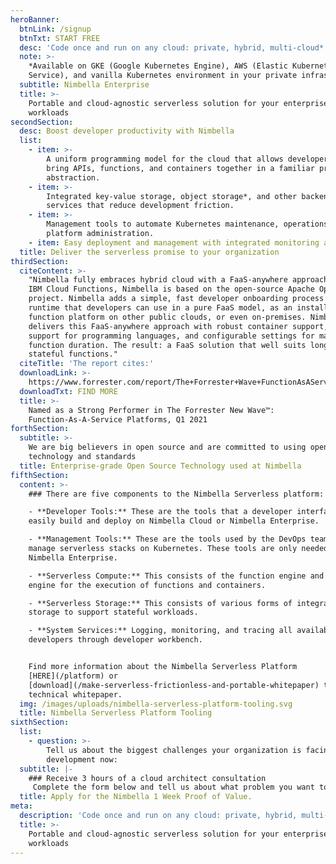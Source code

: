 ```yaml
---
heroBanner:
  btnLink: /signup
  btnTxt: START FREE
  desc: 'Code once and run on any cloud: private, hybrid, multi-cloud*'
  note: >-
    *Available on GKE (Google Kubernetes Engine), AWS (Elastic Kubernetes
    Service), and vanilla Kubernetes environment in your private infrastructure.
  subtitle: Nimbella Enterprise
  title: >-
    Portable and cloud-agnostic serverless solution for your enterprise
    workloads
secondSection:
  desc: Boost developer productivity with Nimbella
  list:
    - item: >-
        A uniform programming model for the cloud that allows developers to
        bring APIs, functions, and containers together in a familiar programming
        abstraction.
    - item: >-
        Integrated key-value storage, object storage*, and other backend
        services that reduce development friction.
    - item: >-
        Management tools to automate Kubernetes maintenance, operations, and
        platform administration.
    - item: Easy deployment and management with integrated monitoring and logging.
  title: Deliver the serverless promise to your organization
thirdSection:
  citeContent: >-
    "Nimbella fully embraces hybrid cloud with a FaaS-anywhere approach. Like
    IBM Cloud Functions, Nimbella is based on the open-source Apache OpenWhisk
    project. Nimbella adds a simple, fast developer onboarding process to a
    runtime that developers can use in a pure FaaS model, as an installable
    function platform on other public clouds, or even on-premises. Nimbella
    delivers this FaaS-anywhere approach with robust container support, broad
    support for programming languages, and configurable settings for maximum
    function duration. The result: a FaaS solution that well suits long-running
    stateful functions."
  citeTitle: 'The report cites:'
  downloadLink: >-
    https://www.forrester.com/report/The+Forrester+Wave+FunctionAsAService+Platforms+Q1+2021/-/E-RES161673
  downloadTxt: FIND MORE
  title: >-
    Named as a Strong Performer in The Forrester New Wave™:
    Function-As-A-Service Platforms, Q1 2021
forthSection:
  subtitle: >-
    We are big believers in open source and are committed to using open
    technology and standards
  title: Enterprise-grade Open Source Technology used at Nimbella
fifthSection:
  content: >-
    ### There are five components to the Nimbella Serverless platform:

    - **Developer Tools:** These are the tools that a developer interfaces to
    easily build and deploy on Nimbella Cloud or Nimbella Enterprise.

    - **Management Tools:** These are the tools used by the DevOps team to
    manage serverless stacks on Kubernetes. These tools are only needed for
    Nimbella Enterprise.

    - **Serverless Compute:** This consists of the function engine and container
    engine for the execution of functions and containers.

    - **Serverless Storage:** This consists of various forms of integrated
    storage to support stateful workloads.

    - **System Services:** Logging, monitoring, and tracing all available to
    developers through developer workbench.


    Find more information about the Nimbella Serverless Platform
    [HERE](/platform) or
    [download](/make-serverless-frictionless-and-portable-whitepaper) the
    technical whitepaper.
  img: /images/uploads/nimbella-serverless-platform-tooling.svg
  title: Nimbella Serverless Platform Tooling
sixthSection:
  list:
    - question: >-
        Tell us about the biggest challenges your organization is facing with
        development now:
  subtitle: |-
    ### Receive 3 hours of a cloud architect consultation
     Complete the form below and tell us about what problem you want to solve. Our team will get in touch with you shortly. 
  title: Apply for the Nimbella 1 Week Proof of Value.
meta:
  description: 'Code once and run on any cloud: private, hybrid, multi-cloud'
  title: >-
    Portable and cloud-agnostic serverless solution for your enterprise
    workloads
---
```


